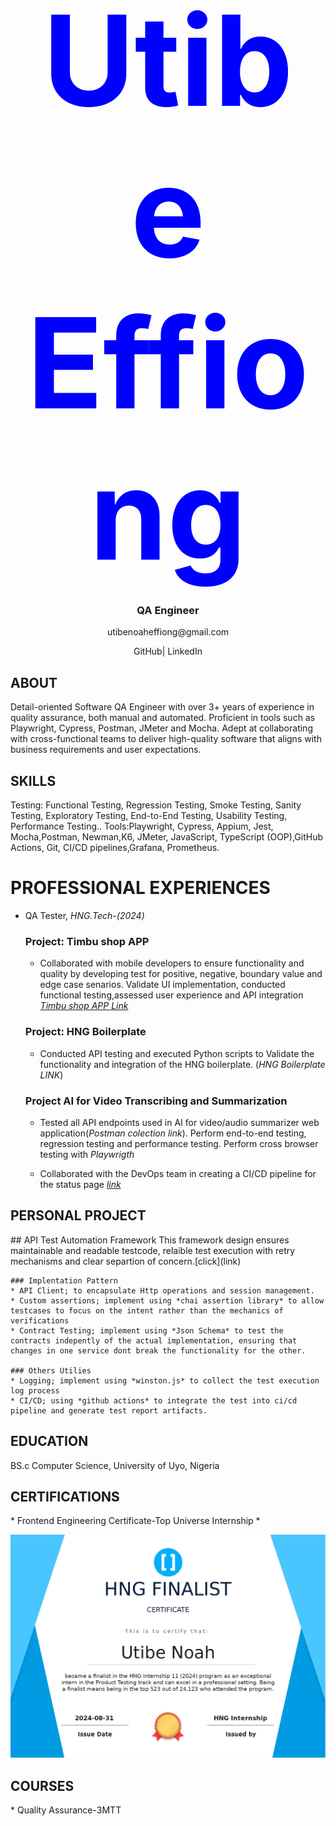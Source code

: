 

<h1 align="center">
  <span style="color:blue;  font-size:200px;">
    Utibe Effiong
  </span>
</h1>

<h3 align="center">QA Engineer</h3>
<p align="center">utibenoaheffiong@gmail.com</p>
<p align="center">GitHub| LinkedIn</p>



<h2>
  ABOUT
</h2>

Detail-oriented Software QA Engineer with over 3+ years of experience in quality assurance, both manual and automated. Proficient in tools such as Playwright, Cypress, Postman, JMeter and Mocha. Adept at collaborating with cross-functional teams to deliver high-quality software that aligns with business requirements and user expectations.



<h2>
  SKILLS
</h2>
  Testing: Functional Testing, Regression Testing, Smoke Testing, Sanity Testing, Exploratory Testing, End-to-End Testing, Usability Testing, Performance Testing..
  Tools:Playwright, Cypress, Appium, Jest, Mocha,Postman, Newman,K6, JMeter, JavaScript, TypeScript (OOP),GitHub Actions, Git, CI/CD pipelines,Grafana, Prometheus.


 # PROFESSIONAL EXPERIENCES
  - QA Tester, *HNG.Tech-(2024)*


      ### Project: Timbu shop APP 
       * Collaborated with mobile developers to ensure functionality and quality by developing test for  positive, negative, boundary value and edge case senarios. Validate UI implementation, conducted functional testing,assessed user experience and API integration [*Timbu shop APP Link*]()

      ### Project: HNG Boilerplate
       *  Conducted API testing and executed Python scripts to Validate the functionality and integration of the HNG boilerplate. (*HNG Boilerplate LINK*)

      ### Project AI for Video Transcribing and Summarization
       *  Tested all API endpoints used in AI for video/audio summarizer web application(*Postman colection link*).
       Perform end-to-end testing, regression testing and performance testing.
       Perform cross browser testing with *Playwrigth*

       *  Collaborated with the DevOps team in creating a CI/CD pipeline for the status page [*link*](status.tifi.tv)




<h2>
  PERSONAL PROJECT
</h2>
    ## API Test Automation Framework
    This framework design ensures maintainable and readable testcode, relaible test execution with retry mechanisms and clear separtion of concern.[click](link)

    ### Implentation Pattern
    * API Client; to encapsulate Http operations and session management.
    * Custom assertions; implement using *chai assertion library* to allow testcases to focus on the intent rather than the mechanics of verifications
    * Contract Testing; implement using *Json Schema* to test the contracts indepently of the actual implementation, ensuring that changes in one service dont break the functionality for the other.

    ### Others Utilies
    * Logging; implement using *winston.js* to collect the test execution log process
    * CI/CD; using *github actions* to integrate the test into ci/cd pipeline and generate test report artifacts.


<h2>
  EDUCATION
</h2>
 
 <div>
    BS.c Computer Science, University of Uyo, Nigeria 
  

 </div>

  

 <h2>
  CERTIFICATIONS
</h2>
   *   Frontend Engineering Certificate-Top Universe Internship
   *    
 
![QA Tester Certificate- HNG.Tech Internship](https://github.com/utibenoah/QA_portfolio/blob/main/HNG%20Internship%2011_Utibe%20Noah_certificate_page-0001.jpg)


  <h2>
  COURSES
</h2>
   *   Quality Assurance-3MTT
